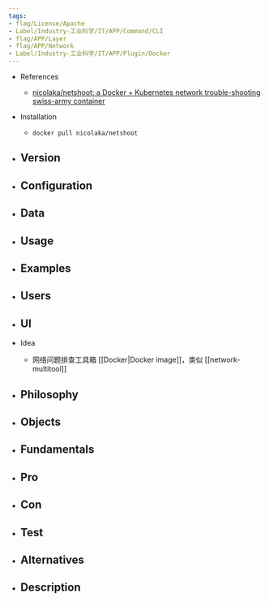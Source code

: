 ```yaml
---
tags:
- flag/License/Apache
- Label/Industry-工业科学/IT/APP/Command/CLI
- flag/APP/Layer
- flag/APP/Network
- Label/Industry-工业科学/IT/APP/Plugin/Docker
---
```


- References
    - [nicolaka/netshoot: a Docker + Kubernetes network trouble-shooting swiss-army container](https://github.com/nicolaka/netshoot)

- Installation
    - `docker pull nicolaka/netshoot`

- Version
    - 

- Configuration
    - 

- Data
    - 

- Usage
    - 

- Examples
    - 

- Users
    - 

- UI
    - 

- Idea
    - 网络问题排查工具箱 [[Docker|Docker image]]，类似 [[network-multitool]]

- Philosophy
    - 

- Objects
    - 

- Fundamentals
    - 

- Pro
    - 

- Con
    - 

- Test
    - 

- Alternatives
    - 

- Description
    - 
